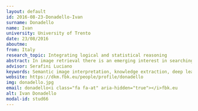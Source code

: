```yaml
---
layout: default 
id: 2016-08-23-Donadello-Ivan
surname: Donadello
name: Ivan
university: University of Trento
date: 23/08/2016
aboutme: 
from: Italy
research_topic: Integrating logical and statistical reasoning
abstract: In image retrieval there is an emerging interest in searching images on the basis of semantic descriptions of their content: for example searching for all the images that portray `a man riding a horse on a lawn`. Addressing this need requires (i) a language for describing image content and (ii) an automatic method to generate a description of such content. Our research proposes the use of ontologies in combination with machine learning to solve these problems. First, we explore the usage of ontological languages for expressing image content, which is represented as a partial model of an ontology. Second, we study the usage of ontology axioms, which impose constraints on image content, to improve the current image processing algorithms. Indeed, such algorithms are almost exclusively based on numerical methods, and integrating logical constraints in statistical algorithms is still an open problem. We therefore propose a novel method for combining logical reasoning with the processing of low-level image features, with the objective of improving the performance of current image interpretation systems.
advisor: Serafini Luciano
keywords: Semantic image interpretation, knowledge extraction, deep learning, semantic clustering
website: https://dkm.fbk.eu/people/profile/donadello
img: donadello.jpg
email: donadello<i class="fa fa-at" aria-hidden="true"></i>fbk.eu
alt: Ivan Donadello
modal-id: stud66
---
```

